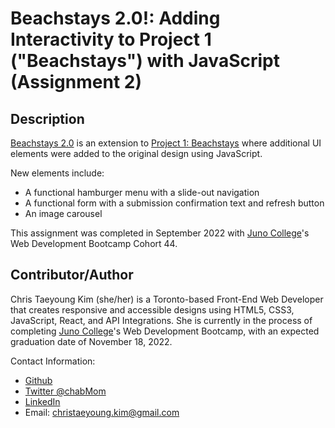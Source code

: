 # Beachstays 2.0!: Adding Interactivity to Project 1 ("Beachstays") with JavaScript (Assignment 2)

## Description

[Beachstays 2.0](https://welcometobeachstays.netlify.app/) is an extension to [Project 1: Beachstays](papaya-alpaca-edc2a9.netlify.app/) where additional UI elements were added to the original design using JavaScript. 

New elements include:
* A functional hamburger menu with a slide-out navigation
* A functional form with a submission confirmation text and refresh button
* An image carousel

This assignment was completed in September 2022 with [Juno College](https://junocollege.com/)'s Web Development Bootcamp Cohort 44.

## Contributor/Author

Chris Taeyoung Kim (she/her) is a Toronto-based Front-End Web Developer that creates responsive and accessible designs using HTML5, CSS3, JavaScript, React, and API Integrations. She is currently in the process of completing [Juno College](https://junocollege.com/)'s Web Development Bootcamp, with an expected graduation date of November 18, 2022.  

Contact Information:
* [Github](https://github.com/chriskimty)
* [Twitter @chabMom](https://twitter.com/chabMom)
* [LinkedIn](https://www.linkedin.com/in/chris-ty-kim/)
* Email: <christaeyoung.kim@gmail.com>